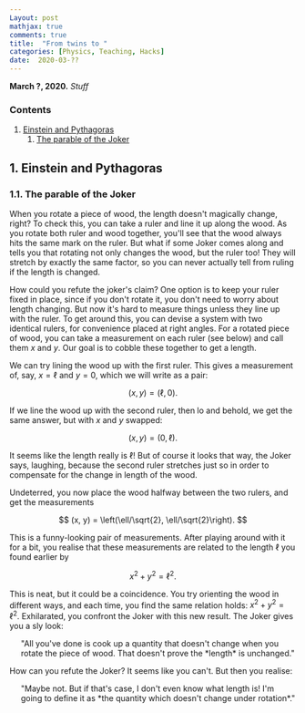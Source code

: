 ```yaml
---
Layout: post
mathjax: true
comments: true
title:  "From twins to "
categories: [Physics, Teaching, Hacks]
date:  2020-03-??
---
```


**March ?, 2020.** *Stuff*

### Contents

1. <a href="#sec-1">Einstein and Pythagoras</a>
   1. <a href="#sec-1-1">The parable of the Joker</a>

## 1. Einstein and Pythagoras <a id="sec-1" name="sec-1"></a>

### 1.1. The parable of the Joker <a id="sec-1-1" name="sec-2-1"></a>

When you rotate a piece of wood, the length doesn't magically change,
right?
To check this, you can take a ruler and line it up along the wood.
As you rotate both ruler and wood together, you'll see that the wood
always hits the same mark on the ruler.
But what if some Joker comes along and tells you that rotating not only
changes the wood, but the ruler too!
They will stretch by exactly the same factor, so you can never
actually tell from ruling if the length is changed.

How could you refute the joker's claim?
One option is to keep your ruler fixed in place, since if you don't
rotate it, you don't need to worry about length changing.
But now it's hard to measure things unless they line up with the ruler.
To get around this, you can devise a system with two identical rulers,
for convenience placed at right angles.
For a rotated piece of wood, you can take a measurement on each ruler
(see below) and call them $x$ and $y$.
Our goal is to cobble these together to get a length.

We can try lining the wood up with the first ruler.
This gives a measurement of, say, $x = \ell$ and $y = 0$, which we
will write as a pair:

$$
(x, y) = (\ell, 0).
$$

If we line the wood up with the second ruler, then lo and behold, we
get the same answer, but with $x$ and $y$ swapped:

$$
(x, y) = (0, \ell).
$$

It seems like the length really is $\ell$!
But of course it looks that way, the Joker says, laughing, because the second
ruler stretches just so in order to compensate for the change in
length of the wood.

Undeterred, you now place the wood halfway between the two rulers, and
get the measurements

$$
(x, y) = \left(\ell/\sqrt{2}, \ell/\sqrt{2}\right).
$$

This is a funny-looking pair of measurements. After playing around
with it for a bit, you realise that these measurements are related to
the length $\ell$ you found earlier by

$$
x^2 + y^2 = \ell^2.
$$

This is neat, but it could be a coincidence.
You try orienting the wood in different ways, and each time, you find
the same relation holds: $x^2 + y^2 = \ell^2$.
Exhilarated, you confront the Joker with this new result.
The Joker gives you a sly look:

<span style="padding-left: 20px; display:block">
"All you've done is cook up a quantity that doesn't change when you
rotate the piece of wood. That doesn't prove the *length* is unchanged."
</span>

How can you refute the Joker? It seems like you can't. But then you realise:

<span style="padding-left: 20px; display:block">
"Maybe not. But if that's case, I don't even know what length is! I'm going
to define it as *the quantity which doesn't change under
rotation*."
</span>
